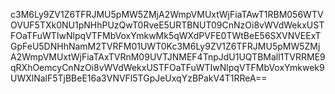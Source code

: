 c3M6Ly9ZV1Z6TFRJMU5pMW5ZMjA2WmpVMUxtWjFiaTAwT1RBM056WTVOVUF5TXk0NU1pNHhPUzQwT0RveE5URTBNUT09CnNzOi8vWVdWekxUSTFOaTFuWTIwNlpqVTFMbVoxYmkwMk5qWXdPVFE0TWtBeE56SXVNVEExTGpFeU5DNHhNamM2TVRFM01UWT0Kc3M6Ly9ZV1Z6TFRJMU5pMW5ZMjA2WmpVMUxtWjFiaTAxTVRnM09UVTJNMEF4TnpJdU1UQTBMall1TVRRME9qRXhOemcyCnNzOi8vWVdWekxUSTFOaTFuWTIwNlpqVTFMbVoxYmkwek9UWXlNalF5TjBBeE16a3VNVFl5TGpJeUxqYzBPakV4T1RReA==